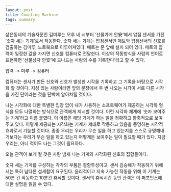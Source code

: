 ```yaml
---
layout: post
title: Counting Machine
tags: summary
---
```


삶은동네의 기술자문인 김미루는 오후 네 시부터 ‘선물가게 안安’에서 압점 센서를 가진 ‘숫자 세는 기계’로서 작동한다. 숫자 세는 기계는 압점센서인 매트와 압점센서의 신호를 검출하는 김미루, 노트북으로 이루어져있다. 매트는 문 앞에 설치 되어 있다. 매트의 압력이 일정한 값을 가지면 신호를 컴퓨터로 전달한다. 이상의 작동방식을 사람의 언어로 표현하면 ‘선물상자 안安’에 드나드는 사람의 수를 기록한다’라고 할 수 있다.

압력 -> 미루 -> 컴퓨터

컴퓨터는 센서가 만든 신호와 신호가 발생한 시각을 기록하고 그 기록을 바탕으로 시각화 할 것이다. 지성 있는 사람이라면 앞의 문장에서 두 번 나오는 시각이 서로 다른 시각을 가진 단어라는 것을 단박에 알아차릴 것이다.

나는 시각화에 대한 특별한 입장 없이 내가 사용하는 소프트웨어가 제공하는 시각화 형식을 모두 나열하는 방식으로 관객에게 제시할 것이다. 이런 시각화 체계에 ‘숫자 보여주는 기계’라고 이름 붙였다. 이 이름은 해당 기계가 하는 일을 정확하고 함축적으로 보여주고 있다. 이렇게 제공되는 시각화는 기계가 제대로 작동하고 있음을 증명하는 시각적 효과로서 기능할 것이다. 종종 우리는 우리가 무슨 일을 하고 있는지를 스스로 규명해내기보다는 우리가 무슨 일을 하고 있는지 어떻게든 보여주는 일이 필요할 때가 있다. 지금 우리는, 아니 적어도 나는 그것이 필요하다.

오늘 관객이 보게 될 것은 사람 냄새 나는 기계와 시각화된 신호의 집합들이다.

숫자 세는 기계를 구성하는 각각의 부품은 결함투성이고, 센서 김승해가 작동하기 위해서는 특히 남다른 섬세함이 요구된다. 윤리적이고 지속 가능한 작동을 위해 이 기계는 50분 간 작동하고 10분간 휴식할 것이다. 센서의 휴식시간 동안 관객은 이 퍼포먼스에 대한 설명을 읽을 수 있다.
